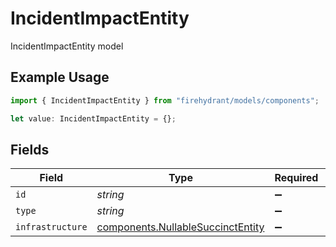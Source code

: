 # IncidentImpactEntity

IncidentImpactEntity model

## Example Usage

```typescript
import { IncidentImpactEntity } from "firehydrant/models/components";

let value: IncidentImpactEntity = {};
```

## Fields

| Field                                                                                  | Type                                                                                   | Required                                                                               | Description                                                                            |
| -------------------------------------------------------------------------------------- | -------------------------------------------------------------------------------------- | -------------------------------------------------------------------------------------- | -------------------------------------------------------------------------------------- |
| `id`                                                                                   | *string*                                                                               | :heavy_minus_sign:                                                                     | N/A                                                                                    |
| `type`                                                                                 | *string*                                                                               | :heavy_minus_sign:                                                                     | N/A                                                                                    |
| `infrastructure`                                                                       | [components.NullableSuccinctEntity](../../models/components/nullablesuccinctentity.md) | :heavy_minus_sign:                                                                     | N/A                                                                                    |